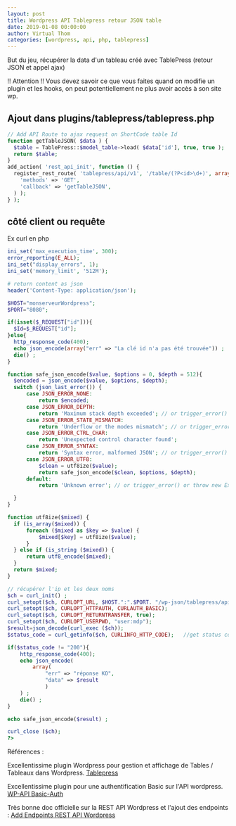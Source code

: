 ```yaml
---
layout: post
title: Wordpress API Tablepress retour JSON table
date: 2019-01-08 00:00:00
author: Virtual Thom
categories: [wordpress, api, php, tablepress]
---
```


But du jeu, récupérer la data d'un tableau créé avec TablePress (retour JSON et appel ajax)

!! Attention !! Vous devez savoir ce que vous faites quand on modifie un plugin et les hooks, on peut potentiellement ne plus avoir accès à son site wp.

<!--more-->

## Ajout dans plugins/tablepress/tablepress.php
```php
// Add API Route to ajax request on ShortCode table Id
function getTableJSON( $data ) {
  $table = TablePress::$model_table->load( $data['id'], true, true );
  return $table;
}
add_action( 'rest_api_init', function () {
  register_rest_route( 'tablepress/api/v1', '/table/(?P<id>\d+)', array(
    'methods' => 'GET',
    'callback' => 'getTableJSON',
  ) );
} );
```



## côté client ou requête

Ex curl en php 

```php
ini_set('max_execution_time', 300);
error_reporting(E_ALL);
ini_set("display_errors", 1);
ini_set('memory_limit', '512M');

# return content as json
header('Content-Type: application/json');

$HOST="monserveurWordpress";
$PORT="8080";

if(isset($_REQUEST["id"])){
  $Id=$_REQUEST["id"];
}else{
  http_response_code(400);
  echo json_encode(array("err" => "La clé id n'a pas été trouvée")) ;
  die() ;
}

function safe_json_encode($value, $options = 0, $depth = 512){
  $encoded = json_encode($value, $options, $depth);
  switch (json_last_error()) {
      case JSON_ERROR_NONE:
          return $encoded;
      case JSON_ERROR_DEPTH:
          return 'Maximum stack depth exceeded'; // or trigger_error() or throw new Exception()
      case JSON_ERROR_STATE_MISMATCH:
          return 'Underflow or the modes mismatch'; // or trigger_error() or throw new Exception()
      case JSON_ERROR_CTRL_CHAR:
          return 'Unexpected control character found';
      case JSON_ERROR_SYNTAX:
          return 'Syntax error, malformed JSON'; // or trigger_error() or throw new Exception()
      case JSON_ERROR_UTF8:
          $clean = utf8ize($value);
          return safe_json_encode($clean, $options, $depth);
      default:
          return 'Unknown error'; // or trigger_error() or throw new Exception()

  }
}

function utf8ize($mixed) {
  if (is_array($mixed)) {
      foreach ($mixed as $key => $value) {
          $mixed[$key] = utf8ize($value);
      }
  } else if (is_string ($mixed)) {
      return utf8_encode($mixed);
  }
  return $mixed;
}

// récupérer l'ip et les deux noms
$ch = curl_init() ;
curl_setopt($ch, CURLOPT_URL, $HOST.":".$PORT. "/wp-json/tablepress/api/v1/table/".$Id) ;
curl_setopt($ch, CURLOPT_HTTPAUTH, CURLAUTH_BASIC);
curl_setopt($ch, CURLOPT_RETURNTRANSFER, true); 
curl_setopt($ch, CURLOPT_USERPWD, "user:mdp");
$result=json_decode(curl_exec ($ch));
$status_code = curl_getinfo($ch, CURLINFO_HTTP_CODE);   //get status code

if($status_code != "200"){
    http_response_code(400);
    echo json_encode(
        array(
            "err" => "réponse KO",
            "data" => $result
            )
    ) ;
    die() ;
}

echo safe_json_encode($result) ;

curl_close ($ch);
?>
```

Références :

Excellentissime plugin Wordpress pour gestion et affichage de Tables / Tableaux dans Wordpress.
[Tablepress](https://github.com/TobiasBg/TablePress)

Excellentissime plugin pour une authentification Basic sur l'API wordpress.
[WP-API Basic-Auth](https://github.com/WP-API/Basic-Auth)

Très bonne doc officielle sur la REST API Wordpress et l'ajout des endpoints : [Add Endpoints REST API Wordpress](https://developer.wordpress.org/rest-api/extending-the-rest-api/adding-custom-endpoints/)
